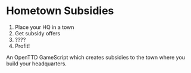 # Hometown Subsidies
1. Place your HQ in a town
2. Get subsidy offers
3. ????
4. Profit!

An OpenTTD GameScript which creates subsidies to the town where you build your headquarters.